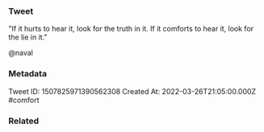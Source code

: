 ### Tweet
"If it hurts to hear it, look for the truth in it.
If it comforts to hear it, look for the lie in it."

@naval

### Metadata
Tweet ID: 1507825971390562308
Created At: 2022-03-26T21:05:00.000Z
#comfort

### Related

